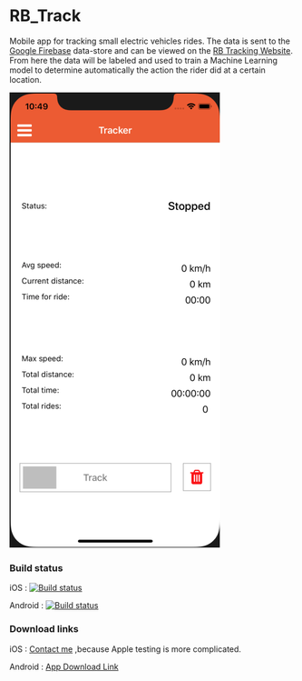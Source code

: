 # RB_Track
Mobile app for tracking small electric vehicles rides.
The data is sent to the [Google Firebase](https://https://firebase.google.com/) data-store and can be viewed on the [RB Tracking Website](https://blind675.github.io/RB_Tracker_stats/). From here the data will be labeled and used to train a Machine Learning model to determine automatically the action the rider did at a certain location.

![iOS screen shot](./screenshot.png?raw=true "Title")

### Build status
 
 iOS        : [![Build status](https://build.appcenter.ms/v0.1/apps/2c7d779b-749b-45d3-80bb-f98729889b6c/branches/master/badge)](https://appcenter.ms)

 Android    : [![Build status](https://build.appcenter.ms/v0.1/apps/492aaf97-38e9-487d-9c0f-a1d2dffe0fd5/branches/master/badge)](https://appcenter.ms)

### Download links

 iOS     : [Contact me](mailto:catalin.bora@gmail.com) ,because Apple testing is more complicated. 

 Android : [App Download Link](https://install.appcenter.ms/orgs/reactive-boards/apps/rbtracker-1/distribution_groups/rbstats%20android%20testers)
